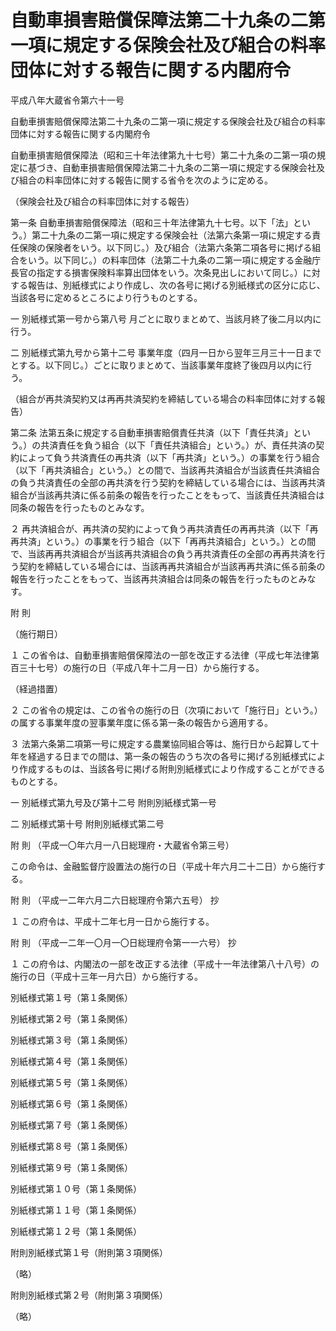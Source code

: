 # 自動車損害賠償保障法第二十九条の二第一項に規定する保険会社及び組合の料率団体に対する報告に関する内閣府令

平成八年大蔵省令第六十一号

自動車損害賠償保障法第二十九条の二第一項に規定する保険会社及び組合の料率団体に対する報告に関する内閣府令

自動車損害賠償保障法（昭和三十年法律第九十七号）第二十九条の二第一項の規定に基づき、自動車損害賠償保障法第二十九条の二第一項に規定する保険会社及び組合の料率団体に対する報告に関する省令を次のように定める。

（保険会社及び組合の料率団体に対する報告）

第一条 自動車損害賠償保障法（昭和三十年法律第九十七号。以下「法」という。）第二十九条の二第一項に規定する保険会社（法第六条第一項に規定する責任保険の保険者をいう。以下同じ。）及び組合（法第六条第二項各号に掲げる組合をいう。以下同じ。）の料率団体（法第二十九条の二第一項に規定する金融庁長官の指定する損害保険料率算出団体をいう。次条見出しにおいて同じ。）に対する報告は、別紙様式により作成し、次の各号に掲げる別紙様式の区分に応じ、当該各号に定めるところにより行うものとする。

一 別紙様式第一号から第八号 月ごとに取りまとめて、当該月終了後二月以内に行う。

二 別紙様式第九号から第十二号 事業年度（四月一日から翌年三月三十一日までとする。以下同じ。）ごとに取りまとめて、当該事業年度終了後四月以内に行う。

（組合が再共済契約又は再再共済契約を締結している場合の料率団体に対する報告）

第二条 法第五条に規定する自動車損害賠償責任共済（以下「責任共済」という。）の共済責任を負う組合（以下「責任共済組合」という。）が、責任共済の契約によって負う共済責任の再共済（以下「再共済」という。）の事業を行う組合（以下「再共済組合」という。）との間で、当該再共済組合が当該責任共済組合の負う共済責任の全部の再共済を行う契約を締結している場合には、当該再共済組合が当該再共済に係る前条の報告を行ったことをもって、当該責任共済組合は同条の報告を行ったものとみなす。

２ 再共済組合が、再共済の契約によって負う再共済責任の再再共済（以下「再再共済」という。）の事業を行う組合（以下「再再共済組合」という。）との間で、当該再再共済組合が当該再共済組合の負う再共済責任の全部の再再共済を行う契約を締結している場合には、当該再再共済組合が当該再再共済に係る前条の報告を行ったことをもって、当該再共済組合は同条の報告を行ったものとみなす。

附 則

（施行期日）

１ この省令は、自動車損害賠償保障法の一部を改正する法律（平成七年法律第百三十七号）の施行の日（平成八年十二月一日）から施行する。

（経過措置）

２ この省令の規定は、この省令の施行の日（次項において「施行日」という。）の属する事業年度の翌事業年度に係る第一条の報告から適用する。

３ 法第六条第二項第一号に規定する農業協同組合等は、施行日から起算して十年を経過する日までの間は、第一条の報告のうち次の各号に掲げる別紙様式により作成するものは、当該各号に掲げる附則別紙様式により作成することができるものとする。

一 別紙様式第九号及び第十二号 附則別紙様式第一号

二 別紙様式第十号 附則別紙様式第二号

附 則 （平成一〇年六月一八日総理府・大蔵省令第三号）

この命令は、金融監督庁設置法の施行の日（平成十年六月二十二日）から施行する。

附 則 （平成一二年六月二六日総理府令第六五号） 抄

１ この府令は、平成十二年七月一日から施行する。

附 則 （平成一二年一〇月一〇日総理府令第一一六号） 抄

１ この府令は、内閣法の一部を改正する法律（平成十一年法律第八十八号）の施行の日（平成十三年一月六日）から施行する。

別紙様式第１号（第１条関係）

[](/./pict/H08F03401000061-001.pdf)

別紙様式第２号（第１条関係）

[](/./pict/H08F03401000061-002.pdf)

別紙様式第３号（第１条関係）

[](/./pict/H08F03401000061-003.pdf)

別紙様式第４号（第１条関係）

[](/./pict/H08F03401000061-004.pdf)

別紙様式第５号（第１条関係）

[](/./pict/H08F03401000061-005.pdf)

別紙様式第６号（第１条関係）

[](/./pict/H08F03401000061-006.pdf)

別紙様式第７号（第１条関係）

[](/./pict/H08F03401000061-007.pdf)

別紙様式第８号（第１条関係）

[](/./pict/H08F03401000061-008.pdf)

別紙様式第９号（第１条関係）

[](/./pict/H08F03401000061-009.pdf)

別紙様式第１０号（第１条関係）

[](/./pict/H08F03401000061-010.pdf)

別紙様式第１１号（第１条関係）

[](/./pict/H08F03401000061-011.pdf)

別紙様式第１２号（第１条関係）

[](/./pict/H08F03401000061-012.pdf)

附則別紙様式第１号（附則第３項関係）

（略）

附則別紙様式第２号（附則第３項関係）

（略）
